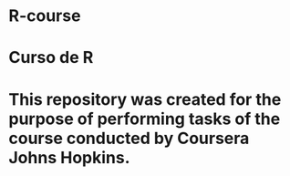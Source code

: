 # R-course
# Curso de R 
# This repository was created for the purpose of performing tasks of the course conducted by Coursera Johns Hopkins.
